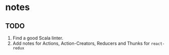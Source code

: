# notes

## TODO
1. Find a good Scala linter.
2. Add notes for Actions, Action-Creators, Reducers and Thunks for `react-redux`
